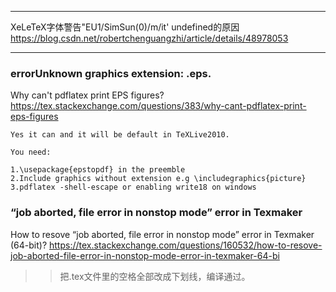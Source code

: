 
--------------------------------------------------

XeLeTeX字体警告"EU1/SimSun(0)/m/it' undefined的原因 https://blog.csdn.net/robertchenguangzhi/article/details/48978053

--------------------------------------------------

### errorUnknown graphics extension: .eps.

Why can't pdflatex print EPS figures? https://tex.stackexchange.com/questions/383/why-cant-pdflatex-print-eps-figures
```
Yes it can and it will be default in TeXLive2010.

You need:

1.\usepackage{epstopdf} in the preemble
2.Include graphics without extension e.g \includegraphics{picture}
3.pdflatex -shell-escape or enabling write18 on windows
```

### “job aborted, file error in nonstop mode” error in Texmaker

How to resove “job aborted, file error in nonstop mode” error in Texmaker (64-bit)? https://tex.stackexchange.com/questions/160532/how-to-resove-job-aborted-file-error-in-nonstop-mode-error-in-texmaker-64-bi
>> 把.tex文件里的空格全部改成下划线，编译通过。
